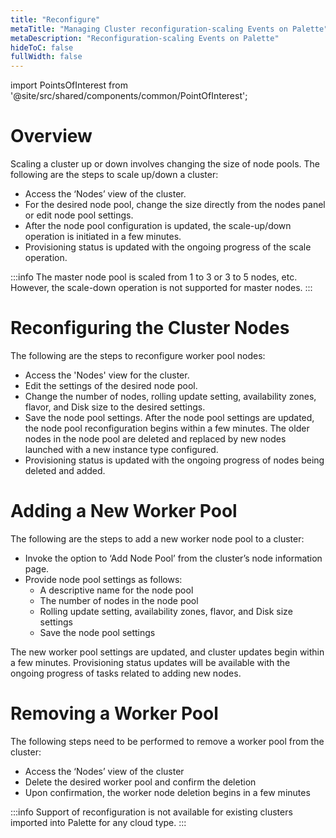 ```yaml
---
title: "Reconfigure"
metaTitle: "Managing Cluster reconfiguration-scaling Events on Palette"
metaDescription: "Reconfiguration-scaling Events on Palette"
hideToC: false
fullWidth: false
---
```





import PointsOfInterest from '@site/src/shared/components/common/PointOfInterest';




# Overview
Scaling a cluster up or down involves changing the size of node pools. The following are the steps to scale up/down a cluster:
* Access the ‘Nodes’ view of the cluster.
* For the desired node pool, change the size directly from the nodes panel or edit node pool settings.
* After the node pool configuration is updated, the scale-up/down operation is initiated in a few minutes.
* Provisioning status is updated with the ongoing progress of the scale operation.

:::info
The master node pool is scaled from 1 to 3 or 3 to 5 nodes, etc. However, the scale-down operation is not supported for master nodes.
:::

# Reconfiguring the Cluster Nodes
  
The following are the steps to reconfigure worker pool nodes: 
* Access the 'Nodes' view for the cluster.
* Edit the settings of the desired node pool.
* Change the number of nodes, rolling update setting, availability zones, flavor, and Disk size to the desired settings.
* Save the node pool settings. After the node pool settings are updated, the node pool reconfiguration begins within a few minutes. The older nodes in the node pool are deleted and replaced by new nodes launched with a new instance type configured.
* Provisioning status is updated with the ongoing progress of nodes being deleted and added.

# Adding a New Worker Pool

The following are the steps to add a new worker node pool to a cluster:
* Invoke the option to ‘Add Node Pool’ from the cluster’s node information page.
* Provide node pool settings as follows:
    * A descriptive name for the node pool
    * The number of nodes in the node pool
    * Rolling update setting, availability zones, flavor, and Disk size settings
    * Save the node pool settings

The new worker pool settings are updated, and cluster updates begin within a few minutes. Provisioning status updates will be available with the ongoing progress of tasks related to adding new nodes.


# Removing a Worker Pool
The following steps need to be performed to remove a worker pool from the cluster:
* Access the ‘Nodes’ view of the cluster   
* Delete the desired worker pool and confirm the deletion
* Upon confirmation, the worker node deletion begins in a few minutes


:::info
    Support of reconfiguration is not available for existing clusters imported into Palette for any cloud type. 
:::

